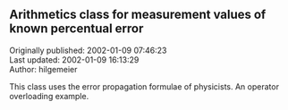 ## Arithmetics class for measurement values of known percentual error  
Originally published: 2002-01-09 07:46:23  
Last updated: 2002-01-09 16:13:29  
Author: hilgemeier   
  
This class uses the error propagation formulae of physicists. An operator overloading example.